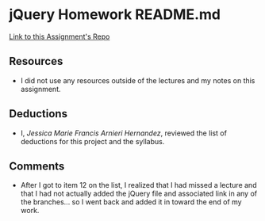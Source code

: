 # jQuery Homework README.md

[Link to this Assignment's Repo](https://github.com/JMFdesign/hw_jquery_hernandez_jmf)

## Resources

  * I did not use any resources outside of the lectures and my notes on this assignment.

## Deductions

  * I, *Jessica Marie Francis Arnieri Hernandez*, reviewed the list of deductions for this project and the syllabus.

## Comments

  * After I got to item 12 on the list, I realized that I had missed a lecture and that I had not actually added the jQuery file and associated link in any of the branches... so I went back and added it in toward the end of my work.

